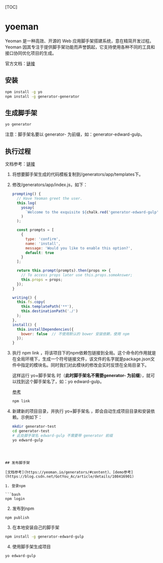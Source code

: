 [TOC]

# yoeman

Yeoman 是一种高效、开源的 Web 应用脚手架搭建系统，意在精简开发过程。Yeoman 因其专注于提供脚手架功能而声誉鹊起，它支持使用各种不同的工具和接口协同优化项目的生成。

官方文档：[链接](https://yeoman.io/)



## 安装

```bash
npm install -g yo
npm install -g generator-generator
```



## 生成脚手架

```bash
yo generator
```

注意：脚手架名要以 generator- 为前缀，如：generator-edward-gulp。



## 执行过程

文档参考：[链接](https://yeoman.io/authoring/running-context.html)



1. 将想要脚手架生成的代码模板复制到/generators/app/templates下。

2. 修改/generators/app/index.js，如下：

   ```js
   prompting() {
     // Have Yeoman greet the user.
     this.log(
       yosay(
         `Welcome to the exquisite ${chalk.red('generator-edward-gulp')} generator!`
       )
     );
   
     const prompts = [
       {
         type: 'confirm',
         name: 'install',
         message: 'Would you like to enable this option?',
         default: true
       }
     ];
   
     return this.prompt(prompts).then(props => {
       // To access props later use this.props.someAnswer;
       this.props = props;
     });
   }
   
   writing() {
     this.fs.copy(
       this.templatePath('**'),
       this.destinationPath('./')
     );
   },
   install() {
     this.installDependencies({
       bower: false  // 不使用默认的 bower 安装依赖，使用 npm
     });
   }
   ```

3. 执行 npm link ，将该项目下的npm依赖包链接到全局。这个命令的作用就是在全局环境下，生成一个符号链接文件，该文件的名字就是package.json文件中指定的模块名。同时我们对此模块的修改会实时反馈在全局目录下。

   这样运行  yo+脚手架名 时（**此时脚手架名不需要generator- 为前缀**），就可以找到这个脚手架名了，如：yo edward-gulp。

   [参考](https://yeoman.io/authoring/)

   ```bash
   npm link
   ```

4. 新建新的项目目录，并执行 yo+脚手架名 ，即会自动生成项目目录和安装依赖。示例如下：

   ```bash
   mkdir generator-test
   cd generator-test
   # 此处脚手架名 edward-gulp 不需要带 generator 前缀
   yo edward-gulp
```
   
   

## 发布脚手架

[文档参考](https://yeoman.io/generators/#content)、[demo参考](https://blog.csdn.net/GotYou_Ac/article/details/108416901)

1. 登录npm

```bash
npm login
```

2. 发布到npm

```bash
npm publish
```

3. 在本地安装自己的脚手架

```bash
npm install -g generator-edward-gulp
```

4. 使用脚手架生成项目

```bash
yo edward-gulp
```

   



